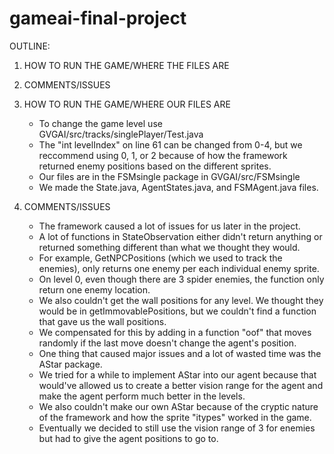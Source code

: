 # gameai-final-project

OUTLINE:
  1) HOW TO RUN THE GAME/WHERE THE FILES ARE
  2) COMMENTS/ISSUES


1) HOW TO RUN THE GAME/WHERE OUR FILES ARE
    - To change the game level use GVGAI/src/tracks/singlePlayer/Test.java
    - The "int levelIndex" on line 61 can be changed from 0-4, but we reccommend using 0, 1, or 2 because of how the framework
      returned enemy positions based on the different sprites.
    - Our files are in the FSMsingle package in GVGAI/src/FSMsingle
    - We made the State.java, AgentStates.java, and FSMAgent.java files.

2) COMMENTS/ISSUES
    - The framework caused a lot of issues for us later in the project.
    - A lot of functions in StateObservation either didn't return anything or returned something different than what we thought they would.
    - For example, GetNPCPositions (which we used to track the enemies), only returns one enemy per each individual enemy sprite.
    - On level 0, even though there are 3 spider enemies, the function only return one enemy location.
    - We also couldn't get the wall positions for any level. We thought they would be in getImmovablePositions, but we couldn't find a function that gave us the wall positions.
    - We compensated for this by adding in a function "oof" that moves randomly if the last move doesn't change the agent's position.
    - One thing that caused major issues and a lot of wasted time was the AStar package.
    - We tried for a while to implement AStar into our agent because that would've allowed us to create a better vision range for the agent and make the agent perform much better in the levels.
    - We also couldn't make our own AStar because of the cryptic nature of the framework and how the sprite "itypes" worked in the game.
    - Eventually we decided to still use the vision range of 3 for enemies but had to give the agent positions to go to.
